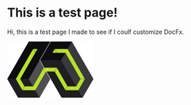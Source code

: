 
# This is a test page!
Hi, this is a test page I made to see if I coulf customize DocFx.
  
<img src="../images/logo.png" alt="logo 200" width="200"/>